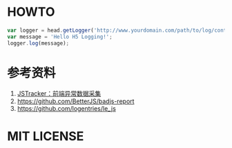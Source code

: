 HOWTO
==

```javascript
var logger = head.getLogger('http://www.yourdomain.com/path/to/log/controller');
var message = 'Hello H5 Logging!';
logger.log(message);
```

参考资料
==

1. [JSTracker：前端异常数据采集](http://taobaofed.org/blog/2015/10/28/jstracker-how-to-collect-data/)
2. https://github.com/BetterJS/badjs-report
3. https://github.com/logentries/le_js

MIT LICENSE
==
